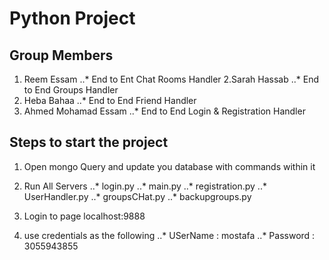 # Python Project

##  Group Members
1. Reem Essam
..* End to Ent Chat Rooms Handler
2.Sarah Hassab
..* End to End Groups Handler
3. Heba Bahaa
..* End to End Friend Handler
4. Ahmed Mohamad Essam
..* End to End Login & Registration Handler


## Steps to start the project
1. Open mongo Query and update you database with commands within it
2. Run All Servers
..* login.py
..* main.py
..* registration.py
..* UserHandler.py
..* groupsCHat.py
..* backupgroups.py
	
3. Login to page localhost:9888
4. use credentials as the following
..* USerName : mostafa
..* Password : 3055943855

